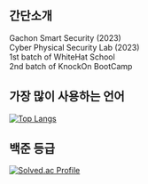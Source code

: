 
## 간단소개
Gachon Smart Security (2023)<br/>
Cyber Physical Security Lab (2023)<br/>
1st batch of WhiteHat School<br/>
2nd batch of KnockOn BootCamp<br/>
<tr>

<!-- markdownlint-enable -->
<!-- prettier-ignore-end -->
<!-- ALL-CONTRIBUTORS-LIST:END -->


## 가장 많이 사용하는 언어
[![Top Langs](https://github-readme-stats.vercel.app/api/top-langs/?username=soul0908&layout=compact)](https://github.com/soul0908/github-readme-stats)
## 백준 등급
[![Solved.ac Profile](http://mazassumnida.wtf/api/v2/generate_badge?boj=k7580778)](https://solved.ac/k7580778/)


